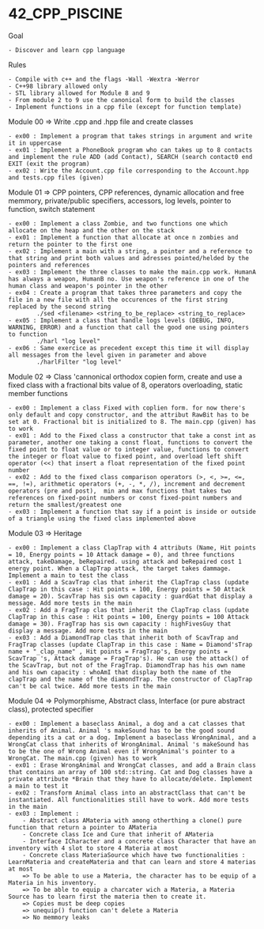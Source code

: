 # 42_CPP_PISCINE

Goal

    - Discover and learn cpp language

Rules

    - Compile with c++ and the flags -Wall -Wextra -Werror
    - C++98 library allowed only
    - STL library allowed for Module 8 and 9
    - From module 2 to 9 use the canonical form to build the classes
    - Implement functions in a cpp file (except for function template)

Module 00 => Write .cpp and .hpp file and create classes
    
    - ex00 : Implement a program that takes strings in argument and write it in uppercase
    - ex01 : Implement a PhoneBook program who can takes up to 8 contacts and implement the rule ADD (add Contact), SEARCH (search contact0 end EXIT (exit the program)
    - ex02 : Write the Account.cpp file corresponding to the Account.hpp and tests.cpp files (given)

Module 01 => CPP pointers, CPP references, dynamic allocation and free memmory, private/public specifiers,  accessors, log levels, pointer to function, switch statement
    
    - ex00 : Implement a class Zombie, and two functions one which allocate on the heap and the other on the stack
    - ex01 : Implement a function that allocate at once n zombies and return the pointer to the first one
    - ex02 : Implement a main with a string, a pointer and a reference to that string and print both values and adresses pointed/helded by the pointers and references
    - ex03 : Implement the three classes to make the main.cpp work. HumanA has always a weapon, HumanB no. Use weapon's reference in one of the human class and weapon's pointer in the other
    - ex04 : Create a program that takes three parameters and copy the file in a new file with all the occurences of the first string replaced by the second string
            ./sed <filename> <string_to_be_replace> <string_to_replace>
    - ex05 : Implement a class that handle logs levels (DEBUG, INFO, WARNING, ERROR) and a function that call the good one using pointers to function
            ./harl "log level"
    - ex06 : Same exercice as precedent except this time it will display all messages from the level given in parameter and above
            ./harlFilter "log level"

Module 02 => Class 'cannonical orthodox copien form, create and use a fixed class with a fractional bits value of 8, operators overloading, static member functions
    
    - ex00 : Implement a class Fixed with coplien form. for now there's only default and copy constructor, and the attribut RawBit has to be set at 0. Fractional bit is initialized to 8. The main.cpp (given) has to work
    - ex01 : Add to the Fixed class a constructor that take a const int as parameter, another one taking a const float, functions to convert the fixed point to float value or to integer value, functions to convert the integer or float value to fixed point, and overload left shift operator (<<) that insert a float representation of the fixed point number
    - ex02 : Add to the fixed class comparison operators (>, <, >=, <=, ==, !=), arithmetic operators (+, -, *, /), increment and decrement operators (pre and post),  min and max functions that takes two references on fixed-point numbers or const fixed-point numbers and return the smallest/greatest one
    - ex03 : Implement a function that say if a point is inside or outside of a triangle using the fixed class implemented above
    
Module 03 => Heritage
    
    - ex00 : Implement a class ClapTrap with 4 attributs (Name, Hit points = 10, Energy points = 10 Attack damage = 0), and three functions attack, takeDamage, beRepaired. using attack and beRepaired cost 1 energy point. When a ClapTrap attack, the target takes dammage. Implement a main to test the class
    - ex01 : Add a ScavTrap clas that inherit the ClapTrap class (update ClapTrap in this case : Hit points = 100, Energy points = 50 Attack damage = 20). ScavTrap has sis own capacity : guardGat that display a message. Add more tests in the main
    - ex02 : Add a FragTrap clas that inherit the ClapTrap class (update ClapTrap in this case : Hit points = 100, Energy points = 100 Attack damage = 30). FragTrap has sis own capacity : highFivesGuy that display a message. Add more tests in the main
    - ex03 : Add a DiamondTrap clas that inherit both of ScavTrap and FragTrap classes (update ClapTrap in this case : Name = Diamond'sTrap name + "_clap_name" , Hit points = FragTrap's, Energy points = ScavTrap 's, Attack damage = FragTrap's). He can use the attack() of the ScavTrap, but not of the FragTrap. DiamondTrap has his own name and his own capacity : whoAmI that display both the name of the clapTrap and the name of the diamondTrap. The constructor of ClapTrap can't be cal twice. Add more tests in the main

Module 04 => Polymorphisme, Abstract class, Interface (or pure abstract class), protected specifier
    
    - ex00 : Implement a baseclass Animal, a dog and a cat classes that inherits of Animal. Animal 's makeSound has to be the good sound depending its a cat or a dog. Implement a baseclass WrongAnimal, and a WrongCat class that inherits of WrongAnimal. Animal 's makeSound has to be the one of Wrong Animal even if WrongAnimal's pointer to a WrongCat. The main.cpp (given) has to work
    - ex01 : Erase WrongAnimal and WrongCat classes, and add a Brain class that contains an array of 100 std::string. Cat and Dog classes have a private attribute *Brain that they have to allocate/delete. Implement a main to test it
    - ex02 : Transform Animal class into an abstractClass that can't be instantiated. All functionalities still have to work. Add more tests in the main
    - ex03 : Implement :
        - Abstract class AMateria with among otherthing a clone() pure function that return a pointer to AMateria
        - Concrete class Ice and Cure that inherit of AMateria
        - Interface ICharacter and a concrete class Character that have an inventory with 4 slot to store 4 Materia at most
        - Concrete class MateriaSource which have two functionalities : LearnMateria and createMateria and that can learn and store 4 materias at most
        => To be able to use a Materia, the character has to be equip of a Materia in his inventory.
        => To be able to equip a charcater wich a Materia, a Materia Source has to learn first the materia then to create it.
        => Copies must be deep copies
        => unequip() function can't delete a Materia
        => No memmory leaks
    
